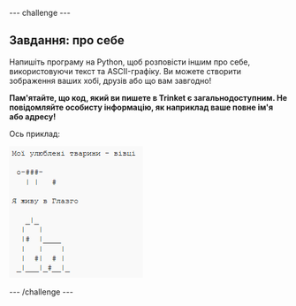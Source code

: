 \--- challenge \---

## Завдання: про себе

Напишіть програму на Python, щоб розповісти іншим про себе, використовуючи текст та ASCII-графіку. Ви можете створити зображення ваших хобі, друзів або що вам завгодно!

**Пам'ятайте, що код, який ви пишете в Trinket є загальнодоступним. Не повідомляйте особисту інформацію, як наприклад ваше повне ім'я або адресу!**

Ось приклад:

![знімок екрану](images/me-about.png)

\--- /challenge \---